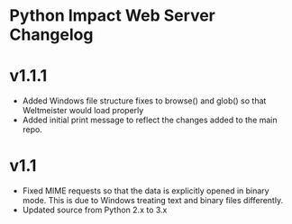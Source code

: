 Python Impact Web Server Changelog
==================================

# v1.1.1
- Added Windows file structure fixes to browse() and glob() so that Weltmeister would load properly
- Added initial print message to reflect the changes added to the main repo.


# v1.1
- Fixed MIME requests so that the data is explicitly opened in binary mode. This is due to Windows treating text and binary files differently.
- Updated source from Python 2.x to 3.x